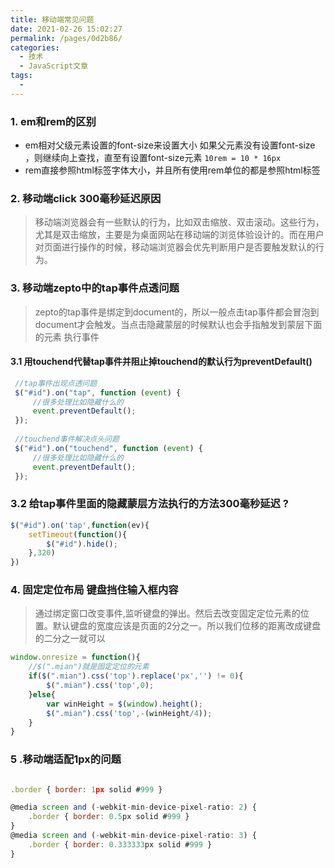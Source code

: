 ```yaml
---
title: 移动端常见问题
date: 2021-02-26 15:02:27
permalink: /pages/0d2b86/
categories:
  - 技术
  - JavaScript文章
tags:
  - 
---
```

### 1. em和rem的区别

- em相对父级元素设置的font-size来设置大小 如果父元素没有设置font-size ，则继续向上查找，直至有设置font-size元素 `` 10rem = 10 * 16px ``
- rem直接参照html标签字体大小，并且所有使用rem单位的都是参照html标签

### 2. 移动端click 300毫秒延迟原因

> 移动端浏览器会有一些默认的行为，比如双击缩放、双击滚动。这些行为，尤其是双击缩放，主要是为桌面网站在移动端的浏览体验设计的。而在用户对页面进行操作的时候，移动端浏览器会优先判断用户是否要触发默认的行为。


### 3. 移动端zepto中的tap事件点透问题

> zepto的tap事件是绑定到document的，所以一般点击tap事件都会冒泡到document才会触发。当点击隐藏蒙层的时候默认也会手指触发到蒙层下面的元素  执行事件

#### 3.1 用touchend代替tap事件并阻止掉touchend的默认行为preventDefault()

```js
 //tap事件出现点透问题
 $("#id").on("tap", function (event) {
     //很多处理比如隐藏什么的
     event.preventDefault();
 });
 
 //touchend事件解决点头问题
 $("#id").on("touchend", function (event) {
     //很多处理比如隐藏什么的
     event.preventDefault();
 });
```

### 3.2  给tap事件里面的隐藏蒙层方法执行的方法300毫秒延迟 ?

```js
$("#id").on('tap',function(ev){
	setTimeout(function(){
		$("#id").hide();
	},320)
})
```

### 4. 固定定位布局 键盘挡住输入框内容

> 通过绑定窗口改变事件,监听键盘的弹出。然后去改变固定定位元素的位置。默认键盘的宽度应该是页面的2分之一。所以我们位移的距离改成键盘的二分之一就可以
> 
```js
window.onresize = function(){
    //$(".mian")就是固定定位的元素
	if($(".mian").css('top').replace('px','') != 0){
		$(".mian").css('top',0);
	}else{
		var winHeight = $(window).height();
		$(".mian").css('top',-(winHeight/4));
	}
}
```


### 5 .移动端适配1px的问题

```js

.border { border: 1px solid #999 }

@media screen and (-webkit-min-device-pixel-ratio: 2) {
    .border { border: 0.5px solid #999 }
}
@media screen and (-webkit-min-device-pixel-ratio: 3) {
    .border { border: 0.333333px solid #999 }
}
```

```js
```